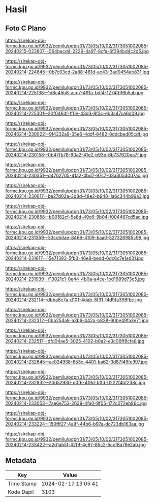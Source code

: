 # Hasil

## Foto C Plano

https://sirekap-obj-formc.kpu.go.id/9932/pemilu/pdpr/31/73/05/10/02/3173051002085-20240215-023807--064bacd4-2229-4a97-8cfa-6f394bd4c2d5.jpg

https://sirekap-obj-formc.kpu.go.id/9932/pemilu/pdpr/31/73/05/10/02/3173051002085-20240214-224845--0b7c03cd-2a88-481d-ac43-3ad0454ab831.jpg

https://sirekap-obj-formc.kpu.go.id/9932/pemilu/pdpr/31/73/05/10/02/3173051002085-20240214-225138--1d8c45b8-acc7-491a-bdf4-1274fb16b5ab.jpg

https://sirekap-obj-formc.kpu.go.id/9932/pemilu/pdpr/31/73/05/10/02/3173051002085-20240214-225301--20f046df-ff0e-43d3-8f3c-eb3a47ce6d09.jpg

https://sirekap-obj-formc.kpu.go.id/9932/pemilu/pdpr/31/73/05/10/02/3173051002085-20240214-230022--9f4232a9-35e6-4ddf-8482-8ddcbed05cdf.jpg

https://sirekap-obj-formc.kpu.go.id/9932/pemilu/pdpr/31/73/05/10/02/3173051002085-20240214-230158--0b47fb78-90a2-41e2-b93e-6b737620ea7f.jpg

https://sirekap-obj-formc.kpu.go.id/9932/pemilu/pdpr/31/73/05/10/02/3173051002085-20240214-230351--d4702705-41a2-4bd7-97c7-03a3054007ac.jpg

https://sirekap-obj-formc.kpu.go.id/9932/pemilu/pdpr/31/73/05/10/02/3173051002085-20240214-230617--be27d02a-3d8d-48e2-b948-1a6c344b99a3.jpg

https://sirekap-obj-formc.kpu.go.id/9932/pemilu/pdpr/31/73/05/10/02/3173051002085-20240214-230858--b00182cf-5a6d-49c6-9b04-f004467cd5ac.jpg

https://sirekap-obj-formc.kpu.go.id/9932/pemilu/pdpr/31/73/05/10/02/3173051002085-20240214-231359--33ccb0ae-8466-4109-baa0-527326985c99.jpg

https://sirekap-obj-formc.kpu.go.id/9932/pemilu/pdpr/31/73/05/10/02/3173051002085-20240214-231617--15e71393-5fb3-46e8-bedd-6dc6c7e1ad31.jpg

https://sirekap-obj-formc.kpu.go.id/9932/pemilu/pdpr/31/73/05/10/02/3173051002085-20240214-231930--f13021c1-0e44-4b0a-a4ce-1bd1689d73c5.jpg

https://sirekap-obj-formc.kpu.go.id/9932/pemilu/pdpr/31/73/05/10/02/3173051002085-20240214-232114--dbba8c7a-d101-4dab-8f31-f4d9fa398fbc.jpg

https://sirekap-obj-formc.kpu.go.id/9932/pemilu/pdpr/31/73/05/10/02/3173051002085-20240214-232312--0ba254a8-a3b6-442a-b838-60be49fa3e71.jpg

https://sirekap-obj-formc.kpu.go.id/9932/pemilu/pdpr/31/73/05/10/02/3173051002085-20240214-232517--dfd04ae5-3025-4102-b0a2-e3c06ff8cfe8.jpg

https://sirekap-obj-formc.kpu.go.id/9932/pemilu/pdpr/31/73/05/10/02/3173051002085-20240214-232645--ac024938-653c-4401-ba62-3d87f49fe997.jpg

https://sirekap-obj-formc.kpu.go.id/9932/pemilu/pdpr/31/73/05/10/02/3173051002085-20240214-232832--20d52930-d0f6-4f9d-bffd-0222f4bf238c.jpg

https://sirekap-obj-formc.kpu.go.id/9932/pemilu/pdpr/31/73/05/10/02/3173051002085-20240214-233053--7ae6e753-2639-4fa0-9f05-172c072eb86c.jpg

https://sirekap-obj-formc.kpu.go.id/9932/pemilu/pdpr/31/73/05/10/02/3173051002085-20240214-233224--150fff27-4a9f-44b6-b97a-dc723db163aa.jpg

https://sirekap-obj-formc.kpu.go.id/9932/pemilu/pdpr/31/73/05/10/02/3173051002085-20240214-233422--a2d1ab5f-42f9-4c97-85c2-5ccf8a79e2ab.jpg


## Metadata

| Key        | Value               |
| ---------- | ------------------- |
| Time Stamp | 2024-02-17 13:05:41 |
| Kode Dapil | 3103                |



